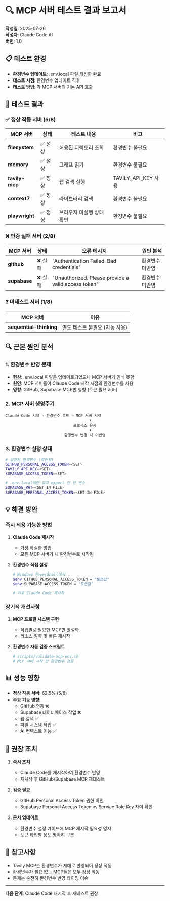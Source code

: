 # 🔍 MCP 서버 테스트 결과 보고서

**작성일**: 2025-07-26  
**작성자**: Claude Code AI  
**버전**: 1.0

## 📋 테스트 환경

- **환경변수 업데이트**: .env.local 파일 최신화 완료
- **테스트 시점**: 환경변수 업데이트 직후
- **테스트 방법**: 각 MCP 서버의 기본 API 호출

## 🧪 테스트 결과

### ✅ 정상 작동 서버 (5/8)

| MCP 서버       | 상태    | 테스트 내용               | 비고                |
| -------------- | ------- | ------------------------- | ------------------- |
| **filesystem** | ✅ 정상 | 허용된 디렉토리 조회      | 환경변수 불필요     |
| **memory**     | ✅ 정상 | 그래프 읽기               | 환경변수 불필요     |
| **tavily-mcp** | ✅ 정상 | 웹 검색 실행              | TAVILY_API_KEY 사용 |
| **context7**   | ✅ 정상 | 라이브러리 검색           | 환경변수 불필요     |
| **playwright** | ✅ 정상 | 브라우저 미실행 상태 확인 | 환경변수 불필요     |

### ❌ 인증 실패 서버 (2/8)

| MCP 서버     | 상태    | 오류 메시지                                         | 원인 분석       |
| ------------ | ------- | --------------------------------------------------- | --------------- |
| **github**   | ❌ 실패 | "Authentication Failed: Bad credentials"            | 환경변수 미반영 |
| **supabase** | ❌ 실패 | "Unauthorized. Please provide a valid access token" | 환경변수 미반영 |

### ❓ 미테스트 서버 (1/8)

| MCP 서버                | 이유                           |
| ----------------------- | ------------------------------ |
| **sequential-thinking** | 별도 테스트 불필요 (자동 사용) |

## 🔍 근본 원인 분석

### 1. **환경변수 반영 문제**

- **현상**: .env.local 파일은 업데이트되었으나 MCP 서버가 인식 못함
- **원인**: MCP 서버들이 Claude Code 시작 시점의 환경변수를 사용
- **영향**: GitHub, Supabase MCP만 영향 (토큰 필요 서버)

### 2. **MCP 서버 생명주기**

```
Claude Code 시작 → 환경변수 로드 → MCP 서버 시작
                                     ↓
                              프로세스 유지
                                     ↓
                          환경변수 변경 시 미반영
```

### 3. **환경변수 설정 상태**

```bash
# 설정된 환경변수 (확인됨)
GITHUB_PERSONAL_ACCESS_TOKEN=<SET>
TAVILY_API_KEY=<SET>
SUPABASE_ACCESS_TOKEN=<SET>

# .env.local에만 있고 export 안 된 변수
SUPABASE_PAT=<SET IN FILE>
SUPABASE_PERSONAL_ACCESS_TOKEN=<SET IN FILE>
```

## 💡 해결 방안

### 즉시 적용 가능한 방법

1. **Claude Code 재시작**
   - 가장 확실한 방법
   - 모든 MCP 서버가 새 환경변수로 시작됨

2. **환경변수 직접 설정**

   ```bash
   # Windows PowerShell에서
   $env:GITHUB_PERSONAL_ACCESS_TOKEN = "토큰값"
   $env:SUPABASE_ACCESS_TOKEN = "토큰값"

   # 이후 Claude Code 재시작
   ```

### 장기적 개선사항

1. **MCP 프로필 시스템 구현**
   - 작업별로 필요한 MCP만 활성화
   - 리소스 절약 및 빠른 재시작

2. **환경변수 자동 검증 스크립트**
   ```bash
   # scripts/validate-mcp-env.sh
   # MCP 서버 시작 전 환경변수 검증
   ```

## 📊 성능 영향

- **정상 작동 서버**: 62.5% (5/8)
- **주요 기능 영향**:
  - GitHub 연동 ❌
  - Supabase 데이터베이스 작업 ❌
  - 웹 검색 ✅
  - 파일 시스템 작업 ✅
  - AI 컨텍스트 기능 ✅

## 🎯 권장 조치

1. **즉시 조치**
   - Claude Code를 재시작하여 환경변수 반영
   - 재시작 후 GitHub/Supabase MCP 재테스트

2. **검증 필요**
   - GitHub Personal Access Token 권한 확인
   - Supabase Personal Access Token vs Service Role Key 차이 확인

3. **문서 업데이트**
   - 환경변수 설정 가이드에 MCP 재시작 필요성 명시
   - 토큰 타입별 용도 명확히 구분

## 📝 참고사항

- Tavily MCP는 환경변수가 제대로 반영되어 정상 작동
- 환경변수가 필요 없는 MCP들은 모두 정상 작동
- 문제는 순전히 환경변수 반영 타이밍 이슈

---

**다음 단계**: Claude Code 재시작 후 재테스트 권장
